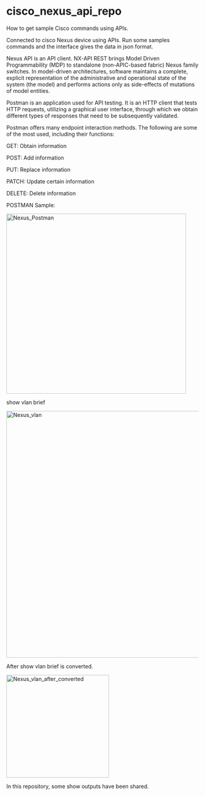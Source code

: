 # cisco_nexus_api_repo
How to get sample Cisco commands using APIs.

Connected to cisco Nexus device using APIs. Run some samples commands and the interface gives the data in json format. 

Nexus API is an API client. NX-API REST brings Model Driven Programmability (MDP) to standalone (non-APIC-based fabric) Nexus family switches. In model-driven architectures, software maintains a complete, explicit representation of the administrative and operational state of the system (the model) and performs actions only as side-effects of mutations of model entities.

Postman is an application used for API testing. It is an HTTP client that tests HTTP requests, utilizing a graphical user interface, through which we obtain different types of responses that need to be subsequently validated. 

Postman offers many endpoint interaction methods. The following are some of the most used, including their functions:

GET: Obtain information 

POST: Add information

PUT: Replace information

PATCH: Update certain information

DELETE: Delete information

POSTMAN Sample: 

<img width="471" alt="Nexus_Postman" src="https://user-images.githubusercontent.com/94804863/164157645-a4259ac6-5d2e-4136-b16f-50968eeb38d5.PNG">

show vlan brief

<img width="646" alt="Nexus_vlan" src="https://user-images.githubusercontent.com/94804863/164157695-ab810fa4-ce5b-4c36-a2f9-a50e8030a00b.PNG">

After show vlan brief is converted. 

<img width="269" alt="Nexus_vlan_after_converted" src="https://user-images.githubusercontent.com/94804863/164157729-c6c49024-4b5d-4de0-9003-f192df01b05f.PNG">

In this repository, some show outputs have been shared. 

